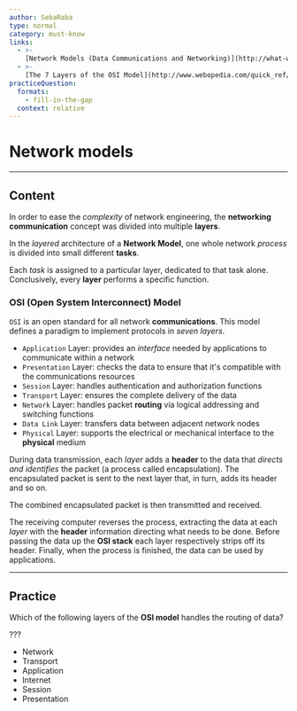 ```yaml
---
author: SebaRaba
type: normal
category: must-know
links:
  - >-
    [Network Models (Data Communications and Networking)](http://what-when-how.com/data-communications-and-networking/network-models-data-communications-and-networking/){website}
  - >-
    [The 7 Layers of the OSI Model](http://www.webopedia.com/quick_ref/OSI_Layers.asp){website}
practiceQuestion:
  formats:
    - fill-in-the-gap
  context: relative
---
```


# Network models


---

## Content

In order to ease the *complexity* of network engineering, the **networking communication** concept was divided into multiple **layers**.

In the *layered* architecture of a **Network Model**, one whole network *process* is divided into small different **tasks**.

Each  *task* is assigned to a particular layer, dedicated to that task alone. Conclusively, every **layer** performs a specific function.

### OSI (Open System Interconnect) Model

`OSI` is an open standard for all network **communications**. This model defines a paradigm to implement protocols in *seven layers*.

- `Application` Layer: provides an *interface* needed by applications to communicate within a network
- `Presentation` Layer: checks the data to ensure that it's compatible with the communications resources
- `Session` Layer: handles authentication and authorization functions
- `Transport` Layer: ensures the complete delivery of the data
- `Network` Layer: handles packet **routing** via logical addressing and switching functions
- `Data Link` Layer: transfers data between adjacent network nodes
- `Physical` Layer: supports the electrical or mechanical interface to the **physical** medium

During data transmission, each *layer* adds a **header** to the data that *directs and identifies* the packet (a process called encapsulation). The encapsulated packet is sent to the next layer that, in turn, adds its header and so on.

The combined encapsulated packet is then transmitted and received.

The receiving computer reverses the process, extracting the data at each *layer* with the **header** information directing what needs to be done. Before passing the data up the **OSI stack** each layer respectively strips off its header. Finally, when the process is finished, the data can be used by applications.


---

## Practice

Which of the following layers of the **OSI model** handles the routing of data?

???

- Network
- Transport
- Application
- Internet
- Session
- Presentation
